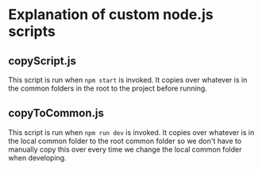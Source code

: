 # Explanation of custom node.js scripts

## copyScript.js
This script is run when `npm start` is invoked. It copies over whatever is in the common folders in the root to the project before running.

## copyToCommon.js
This script is run when `npm run dev` is invoked. It copies over whatever is in the local common folder to the root common folder so we don't 
have to manually copy this over every time we change the local common folder when developing.